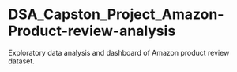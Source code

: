# DSA_Capston_Project_Amazon-Product-review-analysis
Exploratory data analysis and dashboard of Amazon product review dataset.

